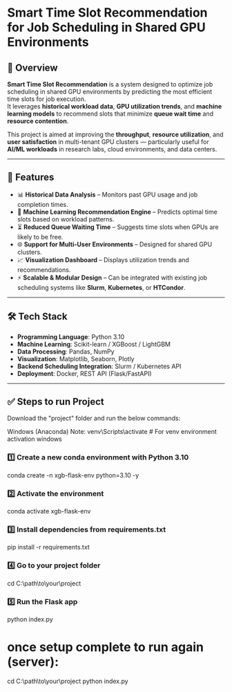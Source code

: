 # Smart Time Slot Recommendation for Job Scheduling in Shared GPU Environments

## 📌 Overview
**Smart Time Slot Recommendation** is a system designed to optimize job scheduling in shared GPU environments by predicting the most efficient time slots for job execution.  
It leverages **historical workload data**, **GPU utilization trends**, and **machine learning models** to recommend slots that minimize **queue wait time** and **resource contention**.

This project is aimed at improving the **throughput**, **resource utilization**, and **user satisfaction** in multi-tenant GPU clusters — particularly useful for **AI/ML workloads** in research labs, cloud environments, and data centers.

---

## 🚀 Features
- 📊 **Historical Data Analysis** – Monitors past GPU usage and job completion times.
- 🧠 **Machine Learning Recommendation Engine** – Predicts optimal time slots based on workload patterns.
- ⏳ **Reduced Queue Waiting Time** – Suggests time slots when GPUs are likely to be free.
- 🌐 **Support for Multi-User Environments** – Designed for shared GPU clusters.
- 📈 **Visualization Dashboard** – Displays utilization trends and recommendations.
- ⚡ **Scalable & Modular Design** – Can be integrated with existing job scheduling systems like **Slurm**, **Kubernetes**, or **HTCondor**.

---

## 🛠️ Tech Stack
- **Programming Language**: Python 3.10
- **Machine Learning**: Scikit-learn / XGBoost / LightGBM
- **Data Processing**: Pandas, NumPy
- **Visualization**: Matplotlib, Seaborn, Plotly
- **Backend Scheduling Integration**: Slurm / Kubernetes API
- **Deployment**: Docker, REST API (Flask/FastAPI)
---

## ✅ Steps to run Project

Download the "project" folder and run the below commands:

Windows (Anaconda)
Note:
venv\Scripts\activate # For venv environment activation windows  

### 1️⃣ Create a new conda environment with Python 3.10
conda create -n xgb-flask-env python=3.10 -y

### 2️⃣ Activate the environment
conda activate xgb-flask-env

### 3️⃣ Install dependencies from requirements.txt
pip install -r requirements.txt

### 4️⃣ Go to your project folder
cd C:\path\to\your\project

### 5️⃣ Run the Flask app
python index.py


# once setup complete to run again (server):

cd C:\path\to\your\project
python index.py
